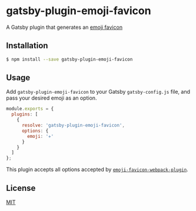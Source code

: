# gatsby-plugin-emoji-favicon

A Gatsby plugin that generates an [emoji favicon](../../README.md)

## Installation

```bash
$ npm install --save gatsby-plugin-emoji-favicon
```

## Usage

Add `gatsby-plugin-emoji-favicon` to your Gatsby `gatsby-config.js` file, and pass your desired emoji as an option.

```js
module.exports = {
  plugins: [
    {
      resolve: 'gatsby-plugin-emoji-favicon',
      options: {
        emoji: '✈️'
      }
    }
  ]
};
```

This plugin accepts all options accepted by [`emoji-favicon-webpack-plugin`](../emoji-favicon-webpack-plugin/README.md#options).

## License

[MIT](../../LICENSE)
